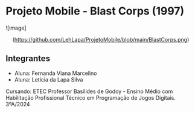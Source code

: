 # Projeto Mobile -  Blast Corps (1997)
![image]<center>(https://github.com/LehLapa/ProjetoMobile/blob/main/BlastCorps.png)</center>
## Integrantes 
- Aluna: Fernanda Viana Marcelino
- Aluna: Letícia da Lapa Silva

Cursando: ETEC Professor Basilides de Godoy - Ensino Médio com Habilitação Profissional Técnico em Programação de Jogos Digitais. 3ºA/2024
##

